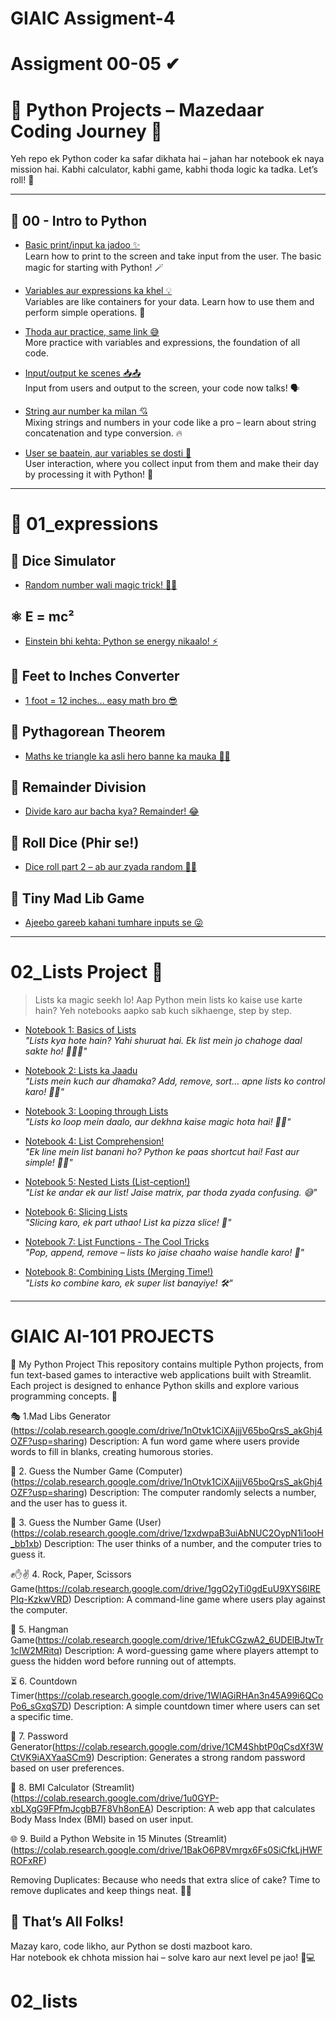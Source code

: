 # GIAIC Assigment-4

# Assigment 00-05 ✔
# 🐍 Python  Projects – Mazedaar Coding Journey 🚀

Yeh repo ek  Python coder ka safar dikhata hai – jahan har notebook ek naya mission hai. Kabhi calculator, kabhi game, kabhi thoda logic ka tadka. Let’s roll! 🎲

---

## 🔰 00 - Intro to Python 

- [Basic print/input ka jadoo ✨](https://colab.research.google.com/drive/19wAA3cy4F61QzPl8_RpxrrsfMq34vMTC)  
  Learn how to print to the screen and take input from the user. The basic magic for starting with Python! 🪄

- [Variables aur expressions ka khel 💡](https://colab.research.google.com/drive/1DIDbcZp85GfXfLXEXEo3uymsnm_ybBLs)  
  Variables are like containers for your data. Learn how to use them and perform simple operations. 🧪

- [Thoda aur practice, same link 😅](https://colab.research.google.com/drive/1DIDbcZp85GfXfLXEXEo3uymsnm_ybBLs)  
  More practice with variables and expressions, the foundation of all code. 

- [Input/output ke scenes 📥📤](https://colab.research.google.com/drive/12-RifkY-bn332JAqNAXKa7vF7RUXvCyK)  
  Input from users and output to the screen, your code now talks! 🗣️

- [String aur number ka milan 💘](https://colab.research.google.com/drive/1niVNRA0r-iDJWj5k0upc373_vwb7Kyby)  
  Mixing strings and numbers in your code like a pro – learn about string concatenation and type conversion. 🔥

- [User se baatein, aur variables se dosti 🤝](https://colab.research.google.com/drive/1fn4bWk4yDucf3wR2rplnHhFV0SBboYox)  
  User interaction, where you collect input from them and make their day by processing it with Python! 🎉

---

# 🔰 01_expressions
## 🎲 Dice Simulator

- [Random number wali magic trick! 🧙‍♂️](https://colab.research.google.com/drive/1bZFZkM4vIJOjatbRP1lnkdY2sbLM4_gP)

## ⚛️ E = mc²

- [Einstein bhi kehta: Python se energy nikaalo! ⚡](https://colab.research.google.com/drive/1UU7TDoqaVV7LfqSNjOLHVsFSOCfFAzmQ)

## 📏 Feet to Inches Converter

- [1 foot = 12 inches... easy math bro 😎](https://colab.research.google.com/drive/17g2dvbwoEgcJGd0lxA5R8epBguRGVOwv)

## 📐 Pythagorean Theorem

- [Maths ke triangle ka asli hero banne ka mauka 🦸‍♂️](https://colab.research.google.com/drive/1H1tmY8Nt8uWyQy5ZJ2POTV4W3rgtmTiF)

## 🔢 Remainder Division

- [Divide karo aur bacha kya? Remainder! 😂](https://colab.research.google.com/drive/1-_ixuA5X9rXlQTIluZZf01rp9groBNAV)

## 🎲 Roll Dice (Phir se!)

- [Dice roll part 2 – ab aur zyada random 🎲🎲](https://colab.research.google.com/drive/1oJJEzymz3Tj8-2kUM7jZ1mQJPURbBra_)

## 🤪 Tiny Mad Lib Game

- [Ajeebo gareeb kahani tumhare inputs se 😜](https://colab.research.google.com/drive/1hUS6kWcPO__37Rj9PYDOy2r-m_I0Rfc4)

---


# 02_Lists Project 🚀

> Lists ka magic seekh lo! Aap Python mein lists ko kaise use karte hain? Yeh notebooks aapko sab kuch sikhaenge, step by step.

- [Notebook 1: Basics of Lists](https://colab.research.google.com/drive/1m1dS3XttcOQDJKrUsONtspYt8wmygrPJ)  
  *"Lists kya hote hain? Yahi shuruat hai. Ek list mein jo chahoge daal sakte ho! 🍏🍌🍍"*

- [Notebook 2: Lists ka Jaadu](https://colab.research.google.com/drive/1PtQQlPCTgqneYDncNsDlSwgLz3ckJRbk)  
  *"Lists mein kuch aur dhamaka? Add, remove, sort… apne lists ko control karo! 🧙‍♂️"*

- [Notebook 3: Looping through Lists](https://colab.research.google.com/drive/1VxNQ6RRkcqeg2W1fE2BPmuz4NszFkTbp)  
  *"Lists ko loop mein daalo, aur dekhna kaise magic hota hai! 🎩✨"*

- [Notebook 4: List Comprehension!](https://colab.research.google.com/drive/1CkReaqPPGizsfmNeSmOaO-rJfnC0Vaww)  
  *"Ek line mein list banani ho? Python ke paas shortcut hai! Fast aur simple! 🏃‍♂️"*

- [Notebook 5: Nested Lists (List-ception!)](https://colab.research.google.com/drive/1bkI_Z3h7NSpmk6lT5kxGmyeHgqUxDaDc)  
  *"List ke andar ek aur list! Jaise matrix, par thoda zyada confusing. 😅"*

- [Notebook 6: Slicing Lists](https://colab.research.google.com/drive/16raUz6sf0AozQHbPo1-ALu8wY46QCRqS)  
  *"Slicing karo, ek part uthao! List ka pizza slice! 🍕"*

- [Notebook 7: List Functions - The Cool Tricks](https://colab.research.google.com/drive/1xICGokebqyjoooH7VJreiOKszNnI_LjV)  
  *"Pop, append, remove – lists ko jaise chaaho waise handle karo! 🔮"*

- [Notebook 8: Combining Lists (Merging Time!)](https://colab.research.google.com/drive/1MX4Ym8pcTzri3q6KpyC8lhNs1ALMpaWo)  
  *"Lists ko combine karo, ek super list banayiye! 🛠️"*

---
# GIAIC AI-101 PROJECTS
📌 My Python Project
This repository contains multiple Python projects, from fun text-based games to interactive web applications built with Streamlit. Each project is designed to enhance Python skills and explore various programming concepts. 🚀

🎭 1.Mad Libs Generator (https://colab.research.google.com/drive/1nOtvk1CiXAjjjV65boQrsS_akGhj4OZF?usp=sharing)
Description: A fun word game where users provide words to fill in blanks, creating humorous stories.

🎯 2. Guess the Number Game (Computer)(https://colab.research.google.com/drive/1nOtvk1CiXAjjjV65boQrsS_akGhj4OZF?usp=sharing)
Description: The computer randomly selects a number, and the user has to guess it.

🔢 3. Guess the Number Game (User)(https://colab.research.google.com/drive/1zxdwpaB3uiAbNUC2OypN1i1ooH_bb1xb)
Description: The user thinks of a number, and the computer tries to guess it.

✊✋✌️ 4. Rock, Paper, Scissors Game(https://colab.research.google.com/drive/1ggO2yTi0gdEuU9XYS6IREPIq-KzkwVRD)
Description: A command-line game where users play against the computer.

🔢 5. Hangman Game(https://colab.research.google.com/drive/1EfukCGzwA2_6UDElBJtwTr1cIW2MRitq)
Description: A word-guessing game where players attempt to guess the hidden word before running out of attempts.

⏳ 6. Countdown Timer(https://colab.research.google.com/drive/1WlAGiRHAn3n45A99i6QCoPo6_sGxqS7D)
Description: A simple countdown timer where users can set a specific time.

🔑 7. Password Generator(https://colab.research.google.com/drive/1CM4ShbtP0qCsdXf3WCtVK9iAXYaaSCm9)
Description: Generates a strong random password based on user preferences.

🧮 8. BMI Calculator (Streamlit)(https://colab.research.google.com/drive/1u0GYP-xbLXgG9FPfmJcgbB7F8Vh8onEA)
Description: A web app that calculates Body Mass Index (BMI) based on user input.

🌐 9. Build a Python Website in 15 Minutes (Streamlit)(https://colab.research.google.com/drive/1BakO6P8Vmrgx6Fs0SiCfkLjHWFROFxRF)

Removing Duplicates: Because who needs that extra slice of cake? Time to remove duplicates and keep things neat. 🎂❌
## 🎉 That’s All Folks!

Mazay karo, code likho, aur Python se dosti mazboot karo.  
Har notebook ek chhota mission hai – solve karo aur next level pe jao! 🧠💻



# 02_lists

